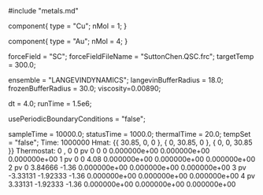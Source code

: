 <OpenMD version=1>
  <MetaData>
#include "metals.md"


component{
  type = "Cu";
	nMol = 1;
}

component{
  type = "Au";
	nMol = 4;
}



forceField = "SC";
forceFieldFileName = "SuttonChen.QSC.frc";
targetTemp = 300.0;


ensemble = "LANGEVINDYNAMICS";
langevinBufferRadius = 18.0;
frozenBufferRadius = 30.0;
viscosity=0.00890;

dt = 4.0;
runTime = 1.5e6;

usePeriodicBoundaryConditions = "false";

sampleTime = 10000.0;
statusTime = 1000.0;
thermalTime = 20.0;
tempSet = "false";
  </MetaData>
  <Snapshot>
    <FrameData>
        Time: 1000000
        Hmat: {{ 30.85, 0, 0 }, { 0, 30.85, 0 }, { 0, 0, 30.85 }}
  Thermostat: 0 , 0
    </FrameData>
    <StuntDoubles>
         0      pv                  0                  0                  0   0.000000e+00  0.000000e+00  0.000000e+00
         1      pv                  0                  0                  4.08   0.000000e+00  0.000000e+00  0.000000e+00
         2      pv                  0                  3.84666           -1.36   0.000000e+00  0.000000e+00  0.000000e+00
         3      pv                  -3.33131           -1.92333          -1.36   0.000000e+00  0.000000e+00  0.000000e+00
         4      pv                  3.33131            -1.92333          -1.36   0.000000e+00  0.000000e+00  0.000000e+00
    </StuntDoubles>
  </Snapshot>
